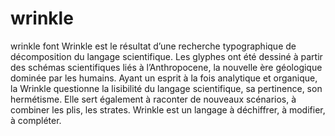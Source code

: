 # wrinkle
wrinkle font
Wrinkle est le résultat d’une recherche typographique de décomposition du langage scientifique. Les glyphes ont été dessiné à partir des schémas scientifiques liés à l’Anthropocene, la nouvelle ère géologique dominée par les humains. Ayant un esprit à la fois analytique et organique, la Wrinkle questionne la lisibilité du langage scientifique, sa pertinence, son hermétisme. Elle sert également à raconter de nouveaux scénarios, à combiner les plis, les strates. Wrinkle est un langage à déchiffrer, à modifier, à compléter.
